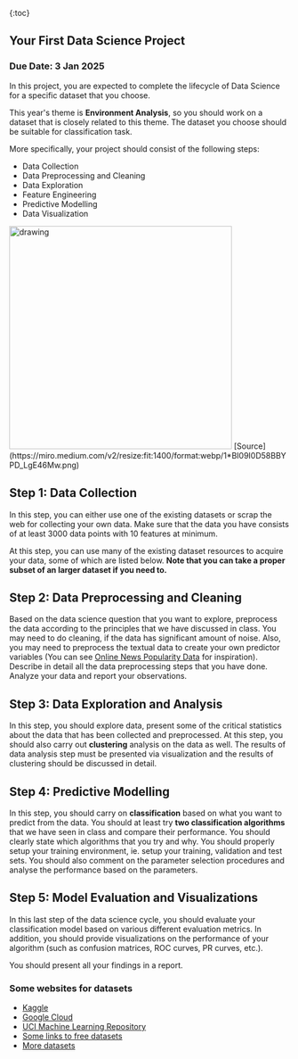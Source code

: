 {:toc}

## Your First Data Science Project

### Due Date: 3 Jan 2025

In this project, you are expected to complete the lifecycle of Data Science for a specific dataset that you choose. 

This year's theme is **Environment Analysis**, so you should work on a dataset that is closely related to this theme. The dataset you choose should be suitable for classification task. 

More specifically, your project should consist of the following steps:
- Data Collection
- Data Preprocessing and Cleaning
- Data Exploration
- Feature Engineering
- Predictive Modelling
- Data Visualization

<img src="https://miro.medium.com/v2/resize:fit:1400/format:webp/1*BI09I0D58BBYPD_LgE46Mw.png" alt="drawing" width="400"/>
[Source](https://miro.medium.com/v2/resize:fit:1400/format:webp/1*BI09I0D58BBYPD_LgE46Mw.png)

## Step 1: Data Collection
In this step, you can either use one of the existing datasets or scrap the web for collecting your own data. Make sure that the data you have consists of at least 3000 data points with 10 features at minimum. 

At this step, you can use many of the existing dataset resources to acquire your data, some of which are listed below. **Note that you can take a proper subset of an larger dataset if you need to.** 

## Step 2: Data Preprocessing and Cleaning 
Based on the data science question that you want to explore, preprocess the data according to the principles that we have discussed in class. You may need to do cleaning, if the data has significant amount of noise. Also, you may need to preprocess the textual data to create your own predictor variables (You can see [Online News Popularity Data](https://archive.ics.uci.edu/dataset/332/online+news+popularity) for inspiration).
Describe in detail all the data preprocessing steps that you have done. Analyze your data and report your observations. 

## Step 3: Data Exploration and Analysis
In this step, you should explore data, present some of the critical statistics about the data that has been collected and preprocessed. At this step, you should also carry out **clustering** analysis on the data as well. The results of data analysis step must be presented via visualization and the results of clustering should be discussed in detail. 

## Step 4: Predictive Modelling
In this step, you should carry on **classification** based on what you want to predict from the data. You should at least try **two classification algorithms** that we have seen in class and compare their performance. You should clearly state which algorithms that you try and why. You should properly setup your training environment, ie. setup your training, validation and test sets. You should also comment on the parameter selection procedures and analyse the performance based on the parameters. 

## Step 5: Model Evaluation and Visualizations  
In this last step of the data science cycle, you should evaluate your classification model based on various different evaluation metrics. In addition, you should provide visualizations on the performance of your algorithm (such as confusion matrices, ROC curves, PR curves, etc.).

You should present all your findings in a report. 

### Some websites for datasets 
  - [Kaggle](https://www.kaggle.com/datasets)
  - [Google Cloud](https://cloud.google.com/solutions/datasets)
  - [UCI Machine Learning Repository](https://archive.ics.uci.edu/ml/datasets.php)
  - [Some links to free datasets](https://builtin.com/data-science/free-datasets)
  - [More datasets](https://code.datasciencedojo.com/datasciencedojo/datasets)
  
